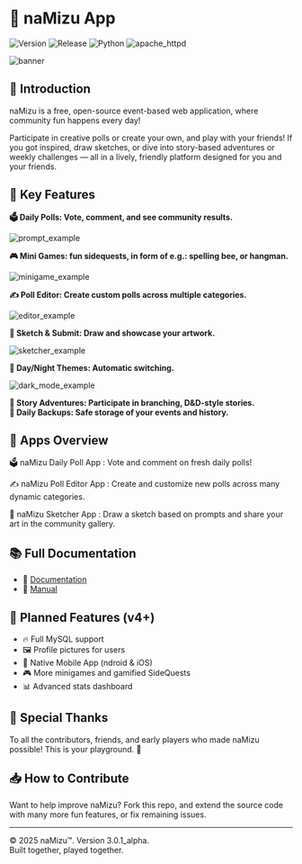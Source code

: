 # 💬 naMizu App

![Version](https://img.shields.io/badge/version-3.0.1-green) ![Release](https://img.shields.io/badge/release-develop-153f66) ![Python](https://img.shields.io/badge/python-3.10-yellow) ![apache_httpd](https://img.shields.io/badge/httpd-2.4.63-blue)

![banner](./docs/img/wide_banner.png)

## 📖 Introduction

naMizu is a free, open-source event-based web application, where community fun happens every day!

Participate in creative polls or create your own, and play with your friends! If you got inspired, draw sketches, or dive into story-based adventures or weekly challenges — all in a lively, friendly platform designed for you and your friends.

## 🚀 Key Features

**🗳️ Daily Polls: Vote, comment, and see community results.**

![prompt_example](./docs/img/prompt_example.png)

**🎮 Mini Games: fun sidequests, in form of e.g.: spelling bee, or hangman.**

![minigame_example](./docs/img/minigame_after.png)

**✍️ Poll Editor: Create custom polls across multiple categories.**

![editor_example](./docs/img/editor_example.png)

**🎨 Sketch & Submit: Draw and showcase your artwork.**

![sketcher_example](./docs/img/sketcher_example.png)

**🌙 Day/Night Themes: Automatic switching.**

![dark_mode_example](./docs/img/dark_mode_banner.png)

**📜 Story Adventures: Participate in branching, D&D-style stories.** \
**💾 Daily Backups: Safe storage of your events and history.**






 


## 📱 Apps Overview

🗳️ naMizu Daily Poll App
: Vote and comment on fresh daily polls!

✍️ naMizu Poll Editor App
: Create and customize new polls across many dynamic categories.

🎨 naMizu Sketcher App
: Draw a sketch based on prompts and share your art in the community gallery.

## 📚 Full Documentation

- 📖 [Documentation](./docs/Documentation.md)
- 📔 [Manual](./docs/Manual.md)

## 🎯 Planned Features (v4+)

- 🔥 Full MySQL support
- 🖼️ Profile pictures for users
- 📱 Native Mobile App (ndroid & iOS)
- 🎮 More minigames and gamified SideQuests
- 📊 Advanced stats dashboard

## 🤝 Special Thanks

To all the contributors, friends, and early players who made naMizu possible!
This is your playground. 🎉

## 📥 How to Contribute

Want to help improve naMizu? Fork this repo, and extend the source code with many more fun features, or fix remaining issues.

---

© 2025 naMizu™. Version 3.0.1_alpha. \
Built together, played together.